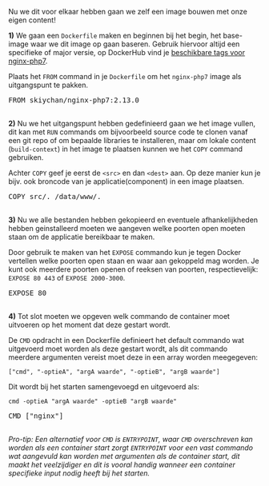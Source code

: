 Nu we dit voor elkaar hebben gaan we zelf een image bouwen met onze eigen content!

**1)** We gaan een `Dockerfile` maken en beginnen bij het begin, het base-image waar we dit image op gaan baseren. Gebruik hiervoor altijd een specifieke of major versie, op DockerHub vind je [beschikbare tags voor nginx-php7](https://hub.docker.com/r/skiychan/nginx-php7).

Plaats het `FROM` command in je `Dockerfile` om het `nginx-php7` image als uitgangspunt te pakken.

<pre class="file" data-filename="Dockerfile" data-target="replace">
FROM skiychan/nginx-php7:2.13.0

</pre>

**2)** Nu we het uitgangspunt hebben gedefinieerd gaan we het image vullen, dit kan met `RUN` commands om bijvoorbeeld source code te clonen vanaf een git repo of om bepaalde libraries te installeren, maar om lokale content (`build-context`) in het image te plaatsen kunnen we het `COPY` command gebruiken. 

Achter `COPY` geef je eerst de `<src>` en dan `<dest>` aan. Op deze manier kun je bijv. ook broncode van je applicatie(component) in een image plaatsen.

<pre class="file" data-filename="Dockerfile" data-target="append">
COPY src/. /data/www/.

</pre>

**3)** Nu we alle bestanden hebben gekopieerd en eventuele afhankelijkheden hebben geinstalleerd moeten we aangeven welke poorten open moeten staan om de applicatie bereikbaar te maken.

Door gebruik te maken van het `EXPOSE` commando kun je tegen Docker vertellen welke poorten open staan en waar aan gekoppeld mag worden. Je kunt ook meerdere poorten openen of reeksen van poorten, respectievelijk: `EXPOSE 80 443` of `EXPOSE 2000-3000`.

<pre class="file" data-filename="Dockerfile" data-target="append">
EXPOSE 80

</pre>

**4)** Tot slot moeten we opgeven welk commando de container moet uitvoeren op het moment dat deze gestart wordt. 

De `CMD` opdracht in een Dockerfile definieert het default commando wat uitgevoerd moet worden als deze gestart wordt, als dit commando meerdere argumenten vereist moet deze in een array worden meegegeven: 

`["cmd", "-optieA", "argA waarde", "-optieB", "argB waarde"]`

Dit wordt bij het starten samengevoegd en uitgevoerd als:

`cmd -optieA "argA waarde" -optieB "argB waarde"`

<pre class="file" data-filename="Dockerfile" data-target="append">
CMD ["nginx"]

</pre>

*Pro-tip: Een alternatief voor `CMD` is `ENTRYPOINT`, waar `CMD` overschreven kan worden als een container start zorgt `ENTRYPOINT` voor een vast commando wat aangevuld kan worden met argumenten als de container start, dit maakt het veelzijdiger en dit is vooral handig wanneer een container specifieke input nodig heeft bij het starten.*
